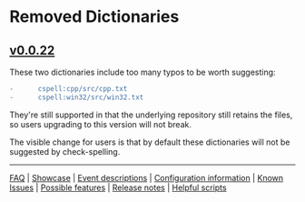 # Removed Dictionaries

## [v0.0.22](https://github.com/check-spelling/check-spelling/releases/tag/v0.0.22)

These two dictionaries include too many typos to be worth suggesting:

```diff
-      cspell:cpp/src/cpp.txt
-      cspell:win32/src/win32.txt
```

They're still supported in that the underlying repository still retains the files, so users upgrading to this version will not break.

The visible change for users is that by default these dictionaries will not be suggested by check-spelling.

---
[FAQ](FAQ.md) | [Showcase](Showcase.md) | [Event descriptions](Event-descriptions.md) | [Configuration information](Configuration-information.md) | [Known Issues](Known-Issues.md) | [Possible features](Possible-features.md) | [Release notes](Release-notes.md) | [Helpful scripts](Helpful-scripts.md)
